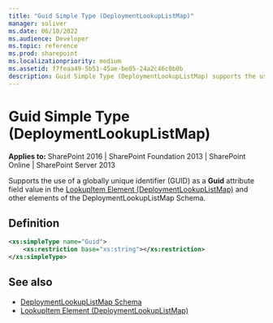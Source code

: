 ```yaml
---
title: "Guid Simple Type (DeploymentLookupListMap)"
manager: soliver
ms.date: 06/10/2022
ms.audience: Developer
ms.topic: reference
ms.prod: sharepoint
ms.localizationpriority: medium
ms.assetid: f7feaa49-5b51-45ae-be05-24a2c46c0b0b
description: Guid Simple Type (DeploymentLookupListMap) supports the use of a globally unique identifier (GUID) as a Guid attribute field value.
---
```


# Guid Simple Type (DeploymentLookupListMap)

**Applies to:** SharePoint 2016 | SharePoint Foundation 2013 | SharePoint Online | SharePoint Server 2013
  
Supports the use of a globally unique identifier (GUID) as a **Guid** attribute field value in the [LookupItem Element (DeploymentLookupListMap)](lookupitem-element-deploymentlookuplistmap.md) and other elements of the DeploymentLookupListMap Schema. 

## Definition

```XML
<xs:simpleType name="Guid">
    <xs:restriction base="xs:string"></xs:restriction>
</xs:simpleType>

```

## See also

- [DeploymentLookupListMap Schema](deploymentlookuplistmap-schema.md)
- [LookupItem Element (DeploymentLookupListMap)](lookupitem-element-deploymentlookuplistmap.md)

